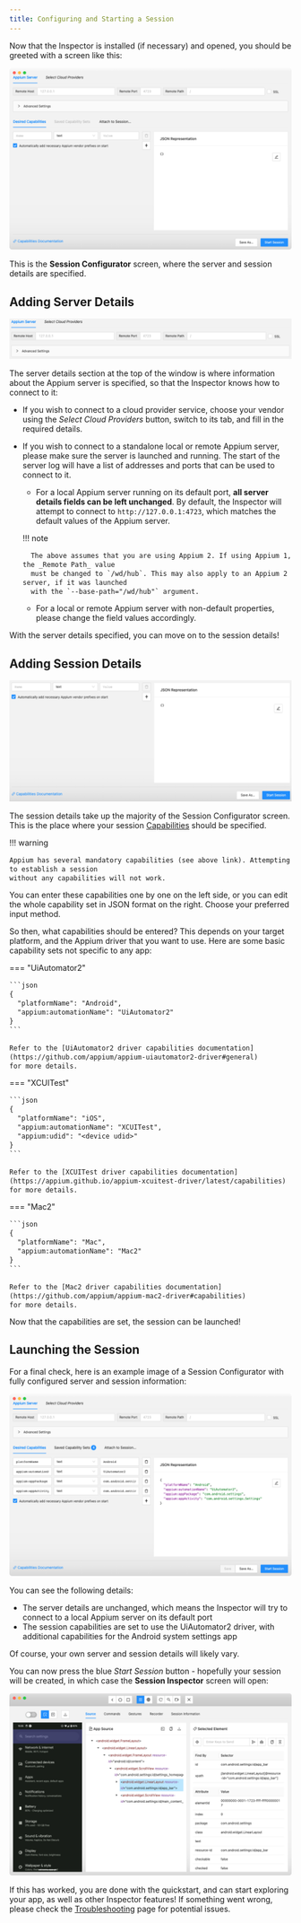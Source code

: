 ```yaml
---
title: Configuring and Starting a Session
---
```


Now that the Inspector is installed (if necessary) and opened, you should be greeted with a screen
like this:

![Empty Session Configurator](assets/images/empty-session-configurator.png)

This is the __Session Configurator__ screen, where the server and session details are specified.

## Adding Server Details

![Server Details](assets/images/server-configuration.png)

The server details section at the top of the window is where information about the Appium server is
specified, so that the Inspector knows how to connect to it:

* If you wish to connect to a cloud provider service, choose your vendor using the _Select Cloud
  Providers_ button, switch to its tab, and fill in the required details.

* If you wish to connect to a standalone local or remote Appium server, please make sure the server
  is launched and running. The start of the server log will have a list of addresses and ports that
  can be used to connect to it.

    * For a local Appium server running on its default port, __all server details fields can be left
      unchanged__. By default, the Inspector will attempt to connect to `http://127.0.0.1:4723`,
      which matches the default values of the Appium server.

    !!! note

        The above assumes that you are using Appium 2. If using Appium 1, the _Remote Path_ value
        must be changed to `/wd/hub`. This may also apply to an Appium 2 server, if it was launched
        with the `--base-path="/wd/hub"` argument.

    * For a local or remote Appium server with non-default properties, please change the field
      values accordingly.

With the server details specified, you can move on to the session details!

## Adding Session Details

![Session Details](assets/images/session-configuration.png)

The session details take up the majority of the Session Configurator screen. This is the place
where your session [Capabilities](https://appium.io/docs/en/latest/guides/caps/) should be specified.

!!! warning

    Appium has several mandatory capabilities (see above link). Attempting to establish a session
    without any capabilities will not work.

You can enter these capabilities one by one on the left side, or you can edit the whole capability
set in JSON format on the right. Choose your preferred input method.

So then, what capabilities should be entered? This depends on your target platform, and the Appium
driver that you want to use. Here are some basic capability sets not specific to any app:

=== "UiAutomator2"

    ```json
    {
      "platformName": "Android",
      "appium:automationName": "UiAutomator2"
    }
    ```

    Refer to the [UiAutomator2 driver capabilities documentation](https://github.com/appium/appium-uiautomator2-driver#general)
    for more details.

=== "XCUITest"

    ```json
    {
      "platformName": "iOS",
      "appium:automationName": "XCUITest",
      "appium:udid": "<device udid>"
    }
    ```

    Refer to the [XCUITest driver capabilities documentation](https://appium.github.io/appium-xcuitest-driver/latest/capabilities)
    for more details.

=== "Mac2"

    ```json
    {
      "platformName": "Mac",
      "appium:automationName": "Mac2"
    }
    ```

    Refer to the [Mac2 driver capabilities documentation](https://github.com/appium/appium-mac2-driver#capabilities)
    for more details.

Now that the capabilities are set, the session can be launched!

## Launching the Session

For a final check, here is an example image of a Session Configurator with fully configured server
and session information:

![Full Session Configurator](../assets/images/session-configurator.png)

You can see the following details:

* The server details are unchanged, which means the Inspector will try to connect to a local Appium
  server on its default port
* The session capabilities are set to use the UiAutomator2 driver, with additional capabilities for
  the Android system settings app

Of course, your own server and session details will likely vary.

You can now press the blue _Start Session_ button - hopefully your session will be created, in
which case the __Session Inspector__ screen will open:

![Session Inspector](../assets/images/session-inspector.png)

If this has worked, you are done with the quickstart, and can start exploring your app, as well as
other Inspector features! If something went wrong, please check the [Troubleshooting](../troubleshooting.md)
page for potential issues.
